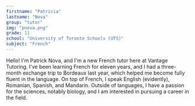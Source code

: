 ```yaml
---
firstname: "Patricia"
lastname: "Nova"
group: "tutor"
img: "pnova.png"
grade: 11
school: "University of Toronto Schools (UTS)"
subject: "French"
---
```


Hello! I'm Patrick Nova, and I'm a new French tutor here at Vantage Tutoring. I've been learning French for eleven years, and I had a three-month exchange trip to Bordeaux last year, which helped me become fully fluent in the language. On top of French, I speak English (evidently), Romanian, Spanish, and Mandarin. Outside of languages, I have a passion for the sciences, notably biology, and I am interested in pursuing a career in the field.